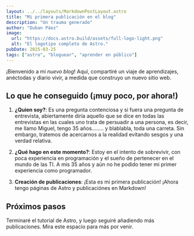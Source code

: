 ```yaml
---
layout: ../../layouts/MarkdownPostLayout.astro
title: "Mi primera publicación en el blog"
description: "Un trauma generado"
author: "Duban Páez"
image:
  url: "https://docs.astro.build/assets/full-logo-light.png"
  alt: "El logotipo completo de Astro."
pubDate: 2025-03-25
tags: ["astro", "bloguear", "aprender en público"]
---
```


¡Bienvenido a mi _nuevo blog_! Aquí, compartiré un viaje de aprendizajes, anéctodas y diario vivir, a medida que construyo un nuevo sitio web.

## Lo que he conseguido (¡muy poco, por ahora!)

1. **¿Quien soy?**: Es una pregunta contenciosa y si fuera una pregunta de entrevista, abiertamente diría aquello que se dice en todas las entrevistas en las cuales uno trata de persuadir a una persona, es decir, me llamo Miguel, tengo 35 años........ y blablabla, toda una carreta. Sin embargo, tratemos de acercarnos a la realidad evitando sesgos y una verdad relativa.

2. **¿Qué hago en este momento?**: Estoy en el intento de sobrevivir, con poca experiencia en programación y el sueño de pertenecer en el mundo de las TI. A mis 35 años y aún no he podido tener mi primer experiencia como programador.

3. **Creación de publicaciones**: ¡Esta es mi primera publicación! ¡Ahora tengo páginas de Astro y publicaciónes en Markdown!

## Próximos pasos

Terminaré el tutorial de Astro, y luego seguiré añadiendo más publicaciones. Mira este espacio para más por venir.
